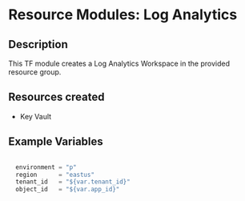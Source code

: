 # **Resource Modules: Log Analytics**

## Description

This TF module creates a Log Analytics Workspace in the provided resource group.

## Resources created

- Key Vault

## Example Variables
```javascript

  environment = "p"
  region      = "eastus"
  tenant_id   = "${var.tenant_id}"
  object_id   = "${var.app_id}"
```

